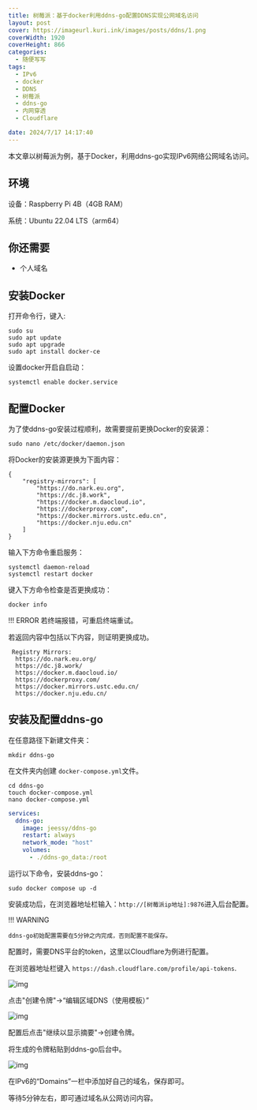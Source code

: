 ```yaml
---
title: 树莓派：基于docker利用ddns-go配置DDNS实现公网域名访问
layout: post
cover: https://imageurl.kuri.ink/images/posts/ddns/1.png
coverWidth: 1920
coverHeight: 866
categories:
  - 随便写写
tags:
  - IPv6
  - docker
  - DDNS
  - 树莓派
  - ddns-go
  - 内网穿透
  - Cloudflare

date: 2024/7/17 14:17:40
---
```

本文章以树莓派为例，基于Docker，利用ddns-go实现IPv6网络公网域名访问。

<!--more-->

## 环境

设备：Raspberry Pi 4B（4GB RAM）

系统：Ubuntu 22.04 LTS（arm64）

## 你还需要

- 个人域名

## 安装Docker

打开命令行，键入:

```shell
sudo su
sudo apt update
sudo apt upgrade
sudo apt install docker-ce
```

设置docker开启自启动：

```shell
systemctl enable docker.service
```

## 配置Docker

为了使ddns-go安装过程顺利，故需要提前更换Docker的安装源：

```shell
sudo nano /etc/docker/daemon.json
```

将Docker的安装源更换为下面内容：

```shell
{
    "registry-mirrors": [
        "https://do.nark.eu.org",
        "https://dc.j8.work",
        "https://docker.m.daocloud.io",
        "https://dockerproxy.com",
        "https://docker.mirrors.ustc.edu.cn",
        "https://docker.nju.edu.cn"
    ]
}
```

输入下方命令重启服务：

```shell
systemctl daemon-reload
systemctl restart docker
```

键入下方命令检查是否更换成功：

```
docker info
```

!!! ERROR
    若终端报错，可重启终端重试。

若返回内容中包括以下内容，则证明更换成功。

```
 Registry Mirrors:
  https://do.nark.eu.org/
  https://dc.j8.work/
  https://docker.m.daocloud.io/
  https://dockerproxy.com/
  https://docker.mirrors.ustc.edu.cn/
  https://docker.nju.edu.cn/
```

## 安装及配置ddns-go

在任意路径下新建文件夹：

```shell
mkdir ddns-go
```

在文件夹内创建 ``docker-compose.yml``文件。

```plaintext
cd ddns-go
touch docker-compose.yml
nano docker-compose.yml
```

```yaml
services:
  ddns-go:
    image: jeessy/ddns-go
    restart: always
    network_mode: "host"
    volumes:
      - ./ddns-go_data:/root
```

运行以下命令，安装ddns-go：

```shell
sudo docker compose up -d
```

安装成功后，在浏览器地址栏输入：`http://[树莓派ip地址]:9876`进入后台配置。

!!! WARNING

    ddns-go初始配置需要在5分钟之内完成，否则配置不能保存。

配置时，需要DNS平台的token，这里以Cloudflare为例进行配置。

在浏览器地址栏键入 ``https://dash.cloudflare.com/profile/api-tokens``.

![img](https://imageurl.kuri.ink/images/posts/ddns/2.png)

点击"创建令牌"→“编辑区域DNS（使用模板）”

![img](https://imageurl.kuri.ink/images/posts/ddns/3.png)

配置后点击"继续以显示摘要"→创建令牌。

将生成的令牌粘贴到ddns-go后台中。

![img](https://imageurl.kuri.ink/images/posts/ddns/4.png)

在IPv6的“Domains”一栏中添加好自己的域名，保存即可。

等待5分钟左右，即可通过域名从公网访问内容。
